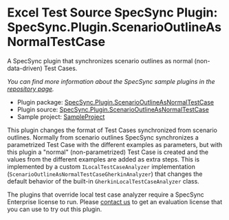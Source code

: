 # Excel Test Source SpecSync Plugin: SpecSync.Plugin.ScenarioOutlineAsNormalTestCase

A SpecSync plugin that synchronizes scenario outlines as normal (non-data-driven) Test Cases.

*You can find more information about the SpecSync sample plugins in the [repository page](https://github.com/specsolutions/specsync-sample-plugins#readme).*

* Plugin package: [SpecSync.Plugin.ScenarioOutlineAsNormalTestCase](https://www.nuget.org/packages/SpecSync.Plugin.ScenarioOutlineAsNormalTestCase)
* Plugin source: [SpecSync.Plugin.ScenarioOutlineAsNormalTestCase](SpecSync.Plugin.ScenarioOutlineAsNormalTestCase)
* Sample project: [SampleProject](SampleProject)

This plugin changes the format of Test Cases synchronized from scenario 
outlines. Normally from scenario outlines SpecSync synchronizes a parametrized 
Test Case with the different examples as parameters, but with this plugin a 
"normal" (non-parametrized) Test Case is created and the values from the 
different examples are added as extra steps. This is implemented by a custom
`ILocalTestCaseAnalyzer` implementation (`ScenarioOutlineAsNormalTestCaseGherkinAnalyzer`)
that changes the default behavior of the built-in `GherkinLocalTestCaseAnalyzer`
class.

The plugins that override local test case analyzer require a SpecSync 
Enterprise license to run. Please [contact us](https://specsolutions.gitbook.io/specsync/contact/specsync-support) 
to get an evaluation license that you can use to try out this plugin.
